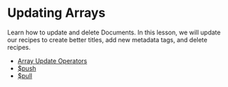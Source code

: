 # Updating Arrays

Learn how to update and delete Documents. In this lesson, we will update our recipes to create better titles, add new metadata tags, and delete recipes.

- [Array Update Operators](https://docs.mongodb.com/manual/reference/operator/update-array/)
- [\$push](https://docs.mongodb.com/manual/reference/operator/update/push/)
- [\$pull](https://docs.mongodb.com/manual/reference/operator/update/pull/)

